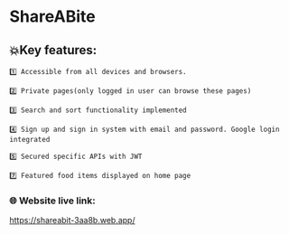 # ShareABite

## 💥Key features:
    1️⃣ Accessible from all devices and browsers.

    2️⃣ Private pages(only logged in user can browse these pages)

    3️⃣ Search and sort functionality implemented
    
    4️⃣ Sign up and sign in system with email and password. Google login integrated

    5️⃣ Secured specific APIs with JWT

    7️⃣ Featured food items displayed on home page 




### 🌐 Website live link:
https://shareabit-3aa8b.web.app/
